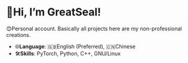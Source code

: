 # 👋Hi, I’m GreatSeal!

😊Personal account. Basically all projects here are my non-professional creations.

- 🌐**Language**: 🇬🇧English (Preferred), 🇨🇳Chinese
- 🛠️**Skills**: PyTorch, Python, C++, GNU/Linux

<!---
lcx64579/lcx64579 is a ✨ special ✨ repository because its `README.md` (this file) appears on your GitHub profile.
You can click the Preview link to take a look at your changes.
--->
